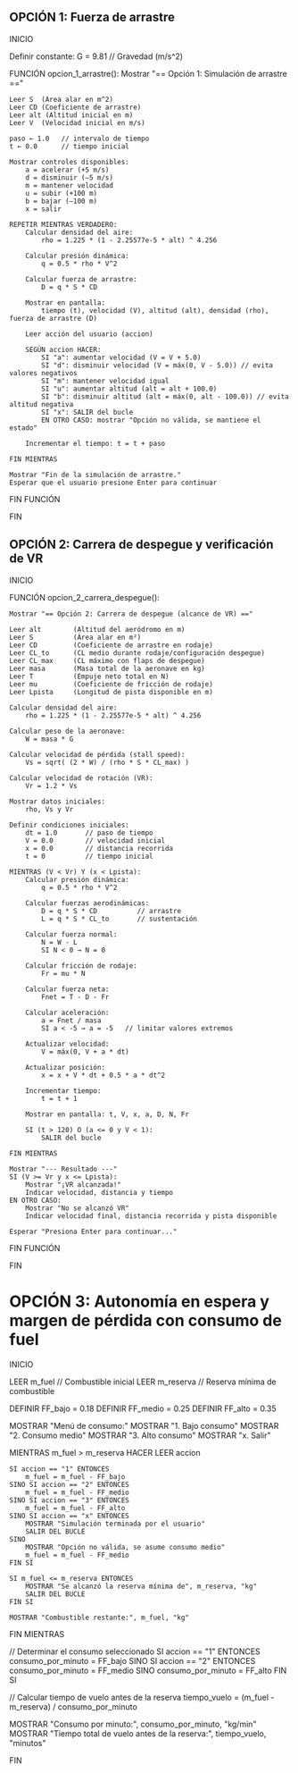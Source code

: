 ## OPCIÓN 1: Fuerza de arrastre

INICIO

Definir constante:
    G = 9.81   // Gravedad (m/s^2)

FUNCIÓN opcion_1_arrastre():
    Mostrar "== Opción 1: Simulación de arrastre =="

    Leer S  (Área alar en m^2)
    Leer CD (Coeficiente de arrastre)
    Leer alt (Altitud inicial en m)
    Leer V  (Velocidad inicial en m/s)

    paso ← 1.0   // intervalo de tiempo
    t ← 0.0      // tiempo inicial

    Mostrar controles disponibles:
        a = acelerar (+5 m/s)
        d = disminuir (–5 m/s)
        m = mantener velocidad
        u = subir (+100 m)
        b = bajar (–100 m)
        x = salir

    REPETIR MIENTRAS VERDADERO:
        Calcular densidad del aire:
            rho = 1.225 * (1 - 2.25577e-5 * alt) ^ 4.256

        Calcular presión dinámica:
            q = 0.5 * rho * V^2

        Calcular fuerza de arrastre:
            D = q * S * CD

        Mostrar en pantalla:
            tiempo (t), velocidad (V), altitud (alt), densidad (rho), fuerza de arrastre (D)

        Leer acción del usuario (accion)

        SEGÚN accion HACER:
            SI "a": aumentar velocidad (V = V + 5.0)
            SI "d": disminuir velocidad (V = máx(0, V - 5.0)) // evita valores negativos
            SI "m": mantener velocidad igual
            SI "u": aumentar altitud (alt = alt + 100.0)
            SI "b": disminuir altitud (alt = máx(0, alt - 100.0)) // evita altitud negativa
            SI "x": SALIR del bucle
            EN OTRO CASO: mostrar "Opción no válida, se mantiene el estado"

        Incrementar el tiempo: t = t + paso

    FIN MIENTRAS

    Mostrar "Fin de la simulación de arrastre."
    Esperar que el usuario presione Enter para continuar

FIN FUNCIÓN

FIN


## OPCIÓN 2: Carrera de despegue y verificación de VR 

INICIO

FUNCIÓN opcion_2_carrera_despegue():

    Mostrar "== Opción 2: Carrera de despegue (alcance de VR) =="

    Leer alt        (Altitud del aeródromo en m)
    Leer S          (Área alar en m²)
    Leer CD         (Coeficiente de arrastre en rodaje)
    Leer CL_to      (CL medio durante rodaje/configuración despegue)
    Leer CL_max     (CL máximo con flaps de despegue)
    Leer masa       (Masa total de la aeronave en kg)
    Leer T          (Empuje neto total en N)
    Leer mu         (Coeficiente de fricción de rodaje)
    Leer Lpista     (Longitud de pista disponible en m)

    Calcular densidad del aire:
        rho = 1.225 * (1 - 2.25577e-5 * alt) ^ 4.256

    Calcular peso de la aeronave:
        W = masa * G

    Calcular velocidad de pérdida (stall speed):
        Vs = sqrt( (2 * W) / (rho * S * CL_max) )

    Calcular velocidad de rotación (VR):
        Vr = 1.2 * Vs

    Mostrar datos iniciales:
        rho, Vs y Vr

    Definir condiciones iniciales:
        dt = 1.0       // paso de tiempo
        V = 0.0        // velocidad inicial
        x = 0.0        // distancia recorrida
        t = 0          // tiempo inicial

    MIENTRAS (V < Vr) Y (x < Lpista):
        Calcular presión dinámica:
            q = 0.5 * rho * V^2

        Calcular fuerzas aerodinámicas:
            D = q * S * CD          // arrastre
            L = q * S * CL_to       // sustentación

        Calcular fuerza normal:
            N = W - L
            SI N < 0 → N = 0

        Calcular fricción de rodaje:
            Fr = mu * N

        Calcular fuerza neta:
            Fnet = T - D - Fr

        Calcular aceleración:
            a = Fnet / masa
            SI a < -5 → a = -5   // limitar valores extremos

        Actualizar velocidad:
            V = máx(0, V + a * dt)

        Actualizar posición:
            x = x + V * dt + 0.5 * a * dt^2

        Incrementar tiempo:
            t = t + 1

        Mostrar en pantalla: t, V, x, a, D, N, Fr

        SI (t > 120) O (a <= 0 y V < 1):
            SALIR del bucle

    FIN MIENTRAS

    Mostrar "--- Resultado ---"
    SI (V >= Vr y x <= Lpista):
        Mostrar "¡VR alcanzada!"
        Indicar velocidad, distancia y tiempo
    EN OTRO CASO:
        Mostrar "No se alcanzó VR"
        Indicar velocidad final, distancia recorrida y pista disponible

    Esperar "Presiona Enter para continuar..."

FIN FUNCIÓN

FIN

# OPCIÓN 3: Autonomía en espera y margen de pérdida con consumo de fuel 
 
 INICIO

LEER m_fuel        // Combustible inicial
LEER m_reserva     // Reserva mínima de combustible

DEFINIR FF_bajo  = 0.18
DEFINIR FF_medio = 0.25
DEFINIR FF_alto  = 0.35

MOSTRAR "Menú de consumo:"
MOSTRAR "1. Bajo consumo"
MOSTRAR "2. Consumo medio"
MOSTRAR "3. Alto consumo"
MOSTRAR "x. Salir"

MIENTRAS m_fuel > m_reserva HACER
    LEER accion

    SI accion == "1" ENTONCES
        m_fuel = m_fuel - FF_bajo
    SINO SI accion == "2" ENTONCES
        m_fuel = m_fuel - FF_medio
    SINO SI accion == "3" ENTONCES
        m_fuel = m_fuel - FF_alto
    SINO SI accion == "x" ENTONCES
        MOSTRAR "Simulación terminada por el usuario"
        SALIR DEL BUCLE
    SINO
        MOSTRAR "Opción no válida, se asume consumo medio"
        m_fuel = m_fuel - FF_medio
    FIN SI

    SI m_fuel <= m_reserva ENTONCES
        MOSTRAR "Se alcanzó la reserva mínima de", m_reserva, "kg"
        SALIR DEL BUCLE
    FIN SI

    MOSTRAR "Combustible restante:", m_fuel, "kg"
FIN MIENTRAS

// Determinar el consumo seleccionado
SI accion == "1" ENTONCES
    consumo_por_minuto = FF_bajo
SINO SI accion == "2" ENTONCES
    consumo_por_minuto = FF_medio
SINO
    consumo_por_minuto = FF_alto
FIN SI

// Calcular tiempo de vuelo antes de la reserva
tiempo_vuelo = (m_fuel - m_reserva) / consumo_por_minuto

MOSTRAR "Consumo por minuto:", consumo_por_minuto, "kg/min"
MOSTRAR "Tiempo total de vuelo antes de la reserva:", tiempo_vuelo, "minutos"

FIN
